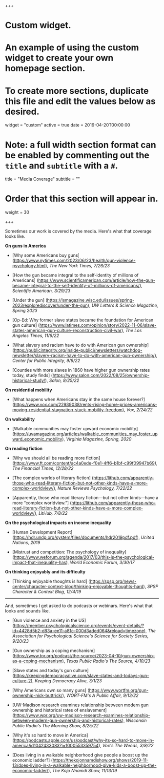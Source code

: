 +++
# Custom widget.
# An example of using the custom widget to create your own homepage section.
# To create more sections, duplicate this file and edit the values below as desired.
widget = "custom"
active = true
date = 2016-04-20T00:00:00

# Note: a full width section format can be enabled by commenting out the `title` and `subtitle` with a `#`.
title = "Media Coverage"
subtitle = ""

# Order that this section will appear in.
weight = 30

+++

Sometimes our work is covered by the media. Here's what that coverage looks like.

**On guns in America**

* [Why some Americans buy guns] (https://www.nytimes.com/2023/06/23/health/gun-violence-psychology.html), *The New York Times, 7/26/23*

* [How the gun became integral to the self-identity of millions of Americans] (https://www.scientificamerican.com/article/how-the-gun-became-integral-to-the-self-identity-of-millions-of-americans/), *Scientific American, 3/29/23*

* [Under the gun] (https://lsmagazine.wisc.edu/issues/spring-2023/explorediscover/under-the-gun), *UW Letters & Science Magazine, Spring 2023*

* [Op-Ed: Why former slave states became the foundation for American gun culture] (https://www.latimes.com/opinion/story/2022-11-06/slave-states-american-gun-culture-reconstruction-civil-war), *The Los Angeles Times, 11/6/22*

* [What slavery and racism have to do with American gun ownership] (https://publicintegrity.org/inside-publici/newsletters/watchdog-newsletter/slavery-racism-have-to-do-with-american-gun-ownership/), *Center for Public Integrity, 9/9/22*

* [Counties with more slaves in 1860 have higher gun ownership rates today, study finds] (https://www.salon.com/2022/08/25/ownership-historical-study/), *Salon, 8/25/22*

**On residential mobility**

* [What happens when Americans stay in the same house forever?] (https://www.vox.com/22939038/rents-rising-home-prices-americans-moving-residential-stagnation-stuck-mobility-freedom), *Vox, 2/24/22*

**On walkability**

* [Walkable communities may foster upward economic mobility] (https://uvamagazine.org/articles/walkable_communities_may_foster_upward_economic_mobility), *Virginia Magazine, Spring, 2020*

**On reading fiction**

* [Why we should all be reading more fiction] (https://www.ft.com/content/ac4a0ede-f0e1-4ff6-b1bf-c99f09947b69), *The Financial Times, 12/28/22*

* [The complex worlds of literary fiction] (https://lithub.com/apparently-those-who-read-literary-fiction-but-not-other-kinds-have-a-more-complex-worldview/), *Nature Reviews Psychology, 7/22/22*

* [Apparently, those who read literary fiction—but not other kinds—have a more “complex worldview.”] (https://lithub.com/apparently-those-who-read-literary-fiction-but-not-other-kinds-have-a-more-complex-worldview/), *LitHub, 7/8/22*

**On the psychological impacts on income inequality**

* [Human Development Report] (https://hdr.undp.org/system/files/documents/hdr2019pdf.pdf), *United Nations, 2019*

* [Mistrust and competition: The psychology of inequality] (https://www.weforum.org/agenda/2017/03/this-is-the-psychological-impact-that-inequality-has), *World Economic Forum, 3/30/17*


**On thinking enjoyably and its difficulty**

* [Thinking enjoyable thoughts is hard] (https://spsp.org/news-center/character-context-blog/thinking-enjoyable-thoughts-hard), *SPSP Character & Context Blog, 12/4/19*

***

And, sometimes I get asked to do podcasts or webinars. Here's what that looks and sounds like.

* [Gun violence and anxiety in the US] (https://member.psychologicalscience.org/events/event-details/?id=4428d5b2-d83a-ee11-a81c-000d3aded064&reload=timezone), *The Association for Psychological Science's Science for Society Series, 9/20/23*

* [Gun ownership as a coping mechanism] (https://www.tpr.org/podcast/the-source/2023-04-10/gun-ownership-as-a-coping-mechanism), *Texas Public Radio's The Source, 4/10/23*

* [Slave states and today's gun culture] (https://keepingdemocracyalive.com/slave-states-and-todays-gun-culture-2), *Keeping Democracy Alive, 3/1/23*

* [Why Americans own so many guns] (https://www.wortfm.org/gun-ownership-nick-buttrick/), *WORT-FM's A Public Affair, 9/13/22*

* [UW-Madison research examines relationship between modern gun ownership and historical rates of enslavement] (https://www.wpr.org/uw-madison-research-examines-relationship-between-modern-gun-ownership-and-historical-rates), *Wisconsin Public Radio's The Morning Show, 8/25/22*

* [Why it's so hard to move in America] (https://podcasts.apple.com/us/podcast/why-its-so-hard-to-move-in-america/id1042433083?i=1000553359754), *Vox's The Weeds, 3/8/22*

* [Does living in a walkable neighborhood give people a boost up the economic ladder?] (https://thekojonnamdishow.org/shows/2019-11-13/does-living-in-a-walkable-neighborhood-give-kids-a-boost-up-the-economic-ladder/), *The Kojo Nnamdi Show, 11/13/19*
